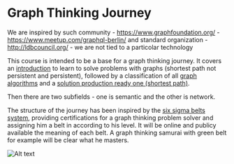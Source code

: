 # Graph Thinking Journey

We are inspired by such community - https://www.graphfoundation.org/ - https://www.meetup.com/graphql-berlin/ and standard organization - http://ldbcouncil.org/ - we are not tied to a particolar technology

This course is intended to be a base for a graph thinking journey. 
It covers an [introduction](./initiationGraphThinking/README.md) to learn to solve problems with graphs (shortest path not persistent and persistent), followed by a classification of all [graph algorithms](./graphAlgorithms/README.md) and a [solution production ready one (shortest path)](./graphProductionReady/README.md).

Then there are two subfields - one is semantic and the other is network.

The structure of the journey has been inspired by the [six sigma belts system](https://www.sixsigmadaily.com/the-human-aspect-of-six-sigma-the-belt-system/), providing certifications for a graph thinking problem solver and assigning him a belt in according to his level. It will be online and publicy available the meaning of each belt.
A graph thinking samurai with green belt for example will be clear what he masters.

![Alt text](https://mk0castandupt5omibkp.kinstacdn.com/wp-content/uploads/six-sigma-belt-levels-1.png "six sigma pyramid")

